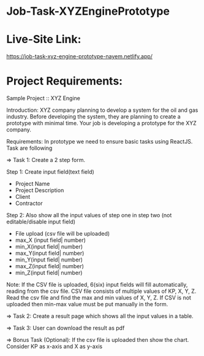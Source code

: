 # Job-Task-XYZEnginePrototype

# Live-Site Link:

https://job-task-xyz-engine-prototype-nayem.netlify.app/

# Project Requirements:

Sample Project :: XYZ Engine

Introduction:
XYZ company planning to develop a system for the oil and gas industry. Before developing the system, they are planning to create a prototype with minimal time. Your job is developing a prototype for the XYZ company.

Requirements:
In prototype we need to ensure basic tasks using ReactJS. Task are following

=> Task 1:
Create a 2 step form.

Step 1: Create input field(text field)

- Project Name
- Project Description
- Client
- Contractor

Step 2: Also show all the input values of step one in step two (not editable/disable input field)

- File upload (csv file will be uploaded)
- max_X (input field| number)
- min_X(input field| number)
- max_Y(input field| number)
- min_Y(input field| number)
- max_Z(input field| number)
- min_Z(input field| number)

Note: If the CSV file is uploaded, 6(six) input fields will fill automatically, reading from the csv file.
CSV file consists of multiple values of KP, X, Y, Z. Read the csv file and find the max and min values of X, Y, Z.
If CSV is not uploaded then min-max value must be put manually in the form.

=> Task 2:
Create a result page which shows all the input values in a table.

=> Task 3:
User can download the result as pdf

=> Bonus Task (Optional):
If the csv file is uploaded then show the chart. Consider KP as x-axis and X as y-axis
